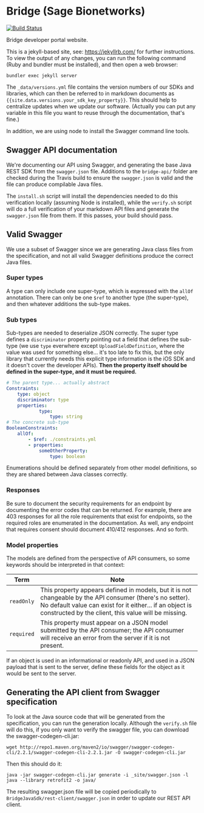 Bridge (Sage Bionetworks)
=========================================

[![Build Status](https://travis-ci.org/Sage-Bionetworks/BridgeDocs.svg?branch=release)](https://travis-ci.org/Sage-Bionetworks/BridgeDocs)

Bridge developer portal website.

This is a jekyll-based site, see: https://jekyllrb.com/ for further instructions. To view the output of any changes, you can run the following command (Ruby and bundler must be installed), and then open a web browser:

```
bundler exec jekyll server
```

The `_data/versions.yml` file contains the version numbers of our SDKs and libraries, which can then be referred to in markdown documents as `{{site.data.versions.your_sdk_key_property}}`. This should help to centralize updates when we update our software. (Actually you can put any variable in this file you want to reuse through the documentation, that's fine.)

In addition, we are using node to install the Swagger command line tools.

## Swagger API documentation

We're documenting our API using Swagger, and generating the base Java REST SDK from the `swagger.json` file. Additions to the `bridge-api/` folder are checked during the Travis build to ensure the `swagger.json` is valid and the file can produce compilable Java files.

The `install.sh` script will install the dependencies needed to do this verification locally (assuming Node is installed), while the `verify.sh` script will do a full verification of your markdown API files and generate the `swagger.json` file from them. If this passes, your build should pass.

## Valid Swagger

We use a subset of Swagger since we are generating Java class files from the specification, and not all valid Swagger definitions produce the correct Java files.

### Super types

A type can only include one super-type, which is expressed with the `allOf` annotation. There can only be one `$ref` to another type (the super-type), and then whatever additions the sub-type makes.

### Sub types

Sub-types are needed to deserialize JSON correctly. The super type defines a `discriminator` property pointing out a field that defines the sub-type (we use `type` everwhere except `UploadFieldDefinition`, where the value was used for something else... it's too late to fix this, but the only library that currently needs this explicit type information is the iOS SDK and it doesn't cover the developer APIs). **Then the property itself should be defined in the super-type, and it must be required.**

```yml
# The parent type... actually abstract
Constraints:
    type: object
    discriminator: type
    properties:
            type:
                type: string
# The concrete sub-type
BooleanConstraints:
    allOf:
        - $ref: ./constraints.yml
        - properties:
            someOtherProperty:
                type: boolean
```

Enumerations should be defined separately from other model definitions, so they are shared between Java classes correctly.

### Responses

Be sure to document the security requirements for an endpoint by documenting the error codes 
that can be returned. For example, there are 403 responses for all the role requirements 
that exist for endpoints, so the required roles are enumerated in the documentation. As 
well, any endpoint that requires consent should document 410/412 responses. And so forth.

### Model properties

The models are defined from the perspective of API consumers, so some keywords should be interpreted in that context:

|Term|Note|
|---|---|
|`readOnly`|This property appears defined in models, but it is not changeable by the API consumer (there's no setter). No default value can exist for it either... if an object is constructed by the client, this value will be missing.|
|`required`|This property must appear on a JSON model submitted by the API consumer; the API consumer will receive an error from the server if it is not present.|

If an object is used in an informational or readonly API, and used in a JSON payload that is sent to the server, define these fields for the object as it would be sent to the server.

## Generating the API client from Swagger specification

To look at the Java source code that will be generated from the specification, you can run the generation locally. Although the `verify.sh` file will do this, if you only want to verify the swagger file, you can download the swagger-codegen-cli.jar:

    wget http://repo1.maven.org/maven2/io/swagger/swagger-codegen-cli/2.2.1/swagger-codegen-cli-2.2.1.jar -O swagger-codegen-cli.jar

Then this should do it:

    java -jar swagger-codegen-cli.jar generate -i _site/swagger.json -l java --library retrofit2 -o java/

The resulting swagger.json file will be copied periodically to `BridgeJavaSdk/rest-client/swagger.json` in order to update our REST API client.